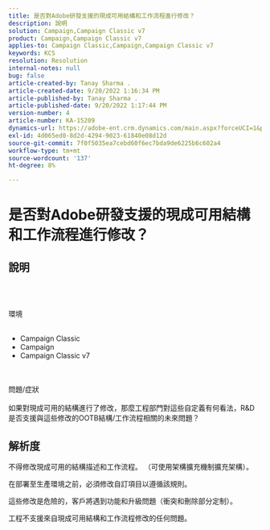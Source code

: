```yaml
---
title: 是否對Adobe研發支援的現成可用結構和工作流程進行修改？
description: 說明
solution: Campaign,Campaign Classic v7
product: Campaign,Campaign Classic v7
applies-to: Campaign Classic,Campaign,Campaign Classic v7
keywords: KCS
resolution: Resolution
internal-notes: null
bug: false
article-created-by: Tanay Sharma .
article-created-date: 9/20/2022 1:16:34 PM
article-published-by: Tanay Sharma .
article-published-date: 9/20/2022 1:17:44 PM
version-number: 4
article-number: KA-15209
dynamics-url: https://adobe-ent.crm.dynamics.com/main.aspx?forceUCI=1&pagetype=entityrecord&etn=knowledgearticle&id=8c57876f-e638-ed11-9db1-002248086735
exl-id: 4d065ed0-8d2d-4294-9023-61840e08d12d
source-git-commit: 7f0f5035ea7cebd60f6ec7bda9de6225b6c602a4
workflow-type: tm+mt
source-wordcount: '137'
ht-degree: 8%

---
```


# 是否對Adobe研發支援的現成可用結構和工作流程進行修改？

## 說明

<br><br><br>環境<br><br>
- Campaign Classic
- Campaign
- Campaign Classic v7



<br><br>問題/症狀<br><br>
如果對現成可用的結構進行了修改，那麼工程部門對這些自定義有何看法，R&amp;D是否支援與這些修改的OOTB結構/工作流程相關的未來問題？


## 解析度


不得修改現成可用的結構描述和工作流程。 （可使用架構擴充機制擴充架構）。

在部署至生產環境之前，必須修改自訂項目以遵循該規則。

這些修改是危險的，客戶將遇到功能和升級問題（衝突和刪除部分定制）。

工程不支援來自現成可用結構和工作流程修改的任何問題。
